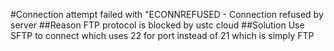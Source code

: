 #Connection attempt failed with "ECONNREFUSED - Connection refused by server
##Reason
FTP protocol is blocked by ustc cloud
##Solution
Use SFTP to connect which uses 22 for port instead of 21 which is simply FTP